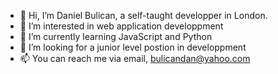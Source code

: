 - 👋 Hi, I’m Daniel Bulican, a self-taught developper in London.
- 👀 I’m interested in web application developpment
- 🌱 I’m currently learning JavaScript and Python
- 💞️ I’m looking for a junior level postion in developpment
- 📫 You can reach me via email, bulicandan@yahoo.com

<!---
danielbulican/danielbulican is a ✨ special ✨ repository because its `README.md` (this file) appears on your GitHub profile.
You can click the Preview link to take a look at your changes.
--->
